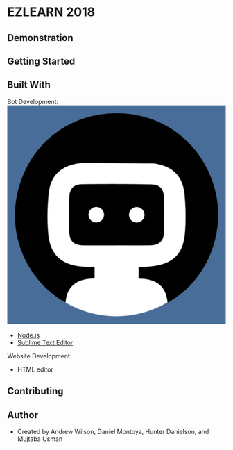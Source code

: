 # EZLEARN 2018


## Demonstration


## Getting Started


## Built With

Bot Development: ![alt text](https://github.com/ezlearner2018/ezlearner2018.github.io/blob/master/bot%20icon.jpg "Bot Icon")
- [Node.js](https://nodejs.org/en/)
- [Sublime Text Editor](https://www.sublimetext.com/)

Website Development:
- HTML editor

## Contributing


## Author

- Created by Andrew Wilson, Daniel Montoya, Hunter Danielson, and Mujtaba Usman

